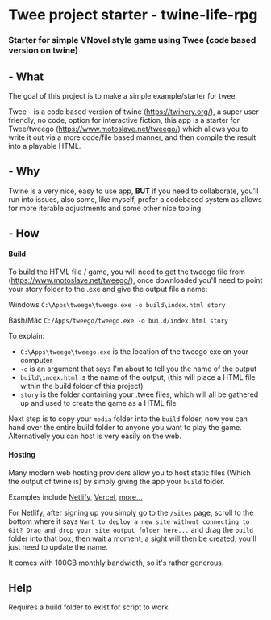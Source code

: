 # Twee project starter  -  twine-life-rpg

### Starter for simple VNovel style game using Twee (code based version on twine)

## - What

The goal of this project is to make a simple example/starter for twee.

Twee - is a code based version of twine (https://twinery.org/), a super user friendly, no code, option for interactive fiction, this app is a starter for Twee/tweego (https://www.motoslave.net/tweego/) which allows you to write it out via a more code/file based manner, and then compile the result into a playable HTML.


## - Why

Twine is a very nice, easy to use app, **BUT** if you need to collaborate, you'll run into issues, also some, like myself, prefer a codebased system as allows for more iterable adjustments and some other nice tooling.

## - How

#### Build

To  build the HTML file / game, you will need to get the tweego file from (https://www.motoslave.net/tweego/), once downloaded you'll need to point your story folder to the .exe and give the output file a name:

Windows
`C:\Apps\tweego\tweego.exe -o build\index.html story`

Bash/Mac
`C:/Apps/tweego/tweego.exe -o build/index.html story`

To explain:

- `C:\Apps\tweego\tweego.exe` is the location of the tweego exe on your computer
- `-o` is an argument that says I'm about to tell you the name of the output
- `build\index.html` is the name of the output, (this will place a HTML file within the build folder of this project)
- `story` is the folder containing your .twee files, which will all be gathered up and used to create the game as a HTML file

Next step is to copy your `media` folder into the `build` folder, now you can hand over the entire build folder to anyone you want to play the game. Alternatively you can host is very easily on the web.


#### Hosting

Many modern web hosting providers allow you to host static files (Which the output of twine is) by simply giving the app your `build` folder.

Examples include [Netlify](https://www.netlify.com/), [Vercel](https://vercel.com/), [more...](https://www.pluralsight.com/blog/software-development/where-to-host-your-jamstack-site)

For Netlify, after signing up you simply go to the `/sites` page, scroll to the bottom where it says `Want to deploy a new site without connecting to Git? Drag and drop your site output folder here...` and drag the `build` folder into that box, then wait a moment, a sight will then be created, you'll just need to update the name.

It comes with 100GB monthly bandwidth, so it's rather generous.

## Help

Requires a build folder to exist for script to work